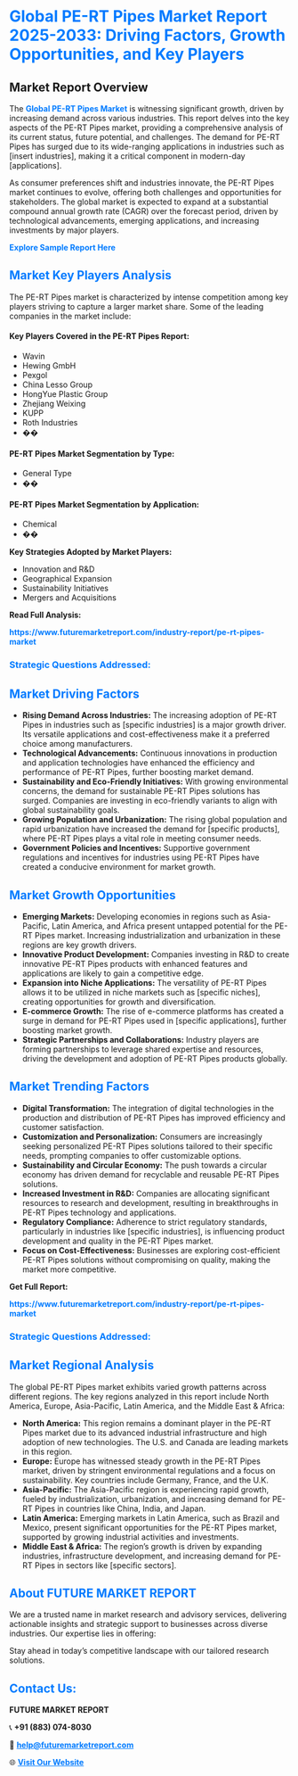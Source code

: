 <h1 style="color: #007BFF;">Global PE-RT Pipes Market Report 2025-2033: Driving Factors, Growth Opportunities, and Key Players</h1>

<section id="overview">
<h2>Market Report Overview</h2>
<p>The <a href="https://www.futuremarketreport.com/industry-report/pe-rt-pipes-market" style="color: #007BFF; text-decoration: none;"><strong>Global PE-RT Pipes Market</strong></a> is witnessing significant growth, driven by increasing demand across various industries. This report delves into the key aspects of the PE-RT Pipes market, providing a comprehensive analysis of its current status, future potential, and challenges. The demand for PE-RT Pipes has surged due to its wide-ranging applications in industries such as [insert industries], making it a critical component in modern-day [applications].</p>
<p>As consumer preferences shift and industries innovate, the PE-RT Pipes market continues to evolve, offering both challenges and opportunities for stakeholders. The global market is expected to expand at a substantial compound annual growth rate (CAGR) over the forecast period, driven by technological advancements, emerging applications, and increasing investments by major players.</p>
</section>

<section id="overview">
<p><a href="https://www.futuremarketreport.com/request-sample/reportId=113891" style="color: #007BFF; text-decoration: none;"><strong>Explore Sample Report Here</strong></a></p>
</section>

<section id="key-players">
<h2 style="color: #007BFF;">Market Key Players Analysis</h2>
<p>The PE-RT Pipes market is characterized by intense competition among key players striving to capture a larger market share. Some of the leading companies in the market include:</p>
<h4>Key Players Covered in the PE-RT Pipes Report:</h4>
<ul><li>Wavin</li><li>Hewing GmbH</li><li>Pexgol</li><li>China Lesso Group</li><li>HongYue Plastic Group</li><li>Zhejiang Weixing</li><li>KUPP</li><li>Roth Industries</li><li>��</li></ul>
<h4>PE-RT Pipes Market Segmentation by Type:</h4>
<ul><li>General Type</li><li>��</li></ul>

<h4>PE-RT Pipes Market Segmentation by Application:</h4>
<ul><li>Chemical</li><li>��</li></ul>
<p><strong>Key Strategies Adopted by Market Players:</strong></p>
<ul>
<li>Innovation and R&D</li>
<li>Geographical Expansion</li>
<li>Sustainability Initiatives</li>
<li>Mergers and Acquisitions</li>
</ul>
</section>

<section>
<p><strong>Read Full Analysis: </strong></p><a href="https://www.futuremarketreport.com/industry-report/pe-rt-pipes-market" style="color: #007BFF; text-decoration: none;"><strong>https://www.futuremarketreport.com/industry-report/pe-rt-pipes-market</strong></a>
<h3 style="color: #007BFF;">Strategic Questions Addressed:</h3>
</section>

<section id="driving-factors">
<h2 style="color: #007BFF;">Market Driving Factors</h2>
<ul>
<li><strong>Rising Demand Across Industries:</strong> The increasing adoption of PE-RT Pipes in industries such as [specific industries] is a major growth driver. Its versatile applications and cost-effectiveness make it a preferred choice among manufacturers.</li>
<li><strong>Technological Advancements:</strong> Continuous innovations in production and application technologies have enhanced the efficiency and performance of PE-RT Pipes, further boosting market demand.</li>
<li><strong>Sustainability and Eco-Friendly Initiatives:</strong> With growing environmental concerns, the demand for sustainable PE-RT Pipes solutions has surged. Companies are investing in eco-friendly variants to align with global sustainability goals.</li>
<li><strong>Growing Population and Urbanization:</strong> The rising global population and rapid urbanization have increased the demand for [specific products], where PE-RT Pipes plays a vital role in meeting consumer needs.</li>
<li><strong>Government Policies and Incentives:</strong> Supportive government regulations and incentives for industries using PE-RT Pipes have created a conducive environment for market growth.</li>
</ul>
</section>

<section id="growth-opportunities">
<h2 style="color: #007BFF;">Market Growth Opportunities</h2>
<ul>
<li><strong>Emerging Markets:</strong> Developing economies in regions such as Asia-Pacific, Latin America, and Africa present untapped potential for the PE-RT Pipes market. Increasing industrialization and urbanization in these regions are key growth drivers.</li>
<li><strong>Innovative Product Development:</strong> Companies investing in R&D to create innovative PE-RT Pipes products with enhanced features and applications are likely to gain a competitive edge.</li>
<li><strong>Expansion into Niche Applications:</strong> The versatility of PE-RT Pipes allows it to be utilized in niche markets such as [specific niches], creating opportunities for growth and diversification.</li>
<li><strong>E-commerce Growth:</strong> The rise of e-commerce platforms has created a surge in demand for PE-RT Pipes used in [specific applications], further boosting market growth.</li>
<li><strong>Strategic Partnerships and Collaborations:</strong> Industry players are forming partnerships to leverage shared expertise and resources, driving the development and adoption of PE-RT Pipes products globally.</li>
</ul>
</section>

<section id="trending-factors">
<h2 style="color: #007BFF;">Market Trending Factors</h2>
<ul>
<li><strong>Digital Transformation:</strong> The integration of digital technologies in the production and distribution of PE-RT Pipes has improved efficiency and customer satisfaction.</li>
<li><strong>Customization and Personalization:</strong> Consumers are increasingly seeking personalized PE-RT Pipes solutions tailored to their specific needs, prompting companies to offer customizable options.</li>
<li><strong>Sustainability and Circular Economy:</strong> The push towards a circular economy has driven demand for recyclable and reusable PE-RT Pipes solutions.</li>
<li><strong>Increased Investment in R&D:</strong> Companies are allocating significant resources to research and development, resulting in breakthroughs in PE-RT Pipes technology and applications.</li>
<li><strong>Regulatory Compliance:</strong> Adherence to strict regulatory standards, particularly in industries like [specific industries], is influencing product development and quality in the PE-RT Pipes market.</li>
<li><strong>Focus on Cost-Effectiveness:</strong> Businesses are exploring cost-efficient PE-RT Pipes solutions without compromising on quality, making the market more competitive.</li>
</ul>
</section>

<section>
<p><strong>Get Full Report: </strong></p><a href="https://www.futuremarketreport.com/industry-report/pe-rt-pipes-market" style="color: #007BFF; text-decoration: none;"><strong>https://www.futuremarketreport.com/industry-report/pe-rt-pipes-market</strong></a>
<h3 style="color: #007BFF;">Strategic Questions Addressed:</h3>
</section>


<section id="regional-analysis">
<h2 style="color: #007BFF;">Market Regional Analysis</h2>
<p>The global PE-RT Pipes market exhibits varied growth patterns across different regions. The key regions analyzed in this report include North America, Europe, Asia-Pacific, Latin America, and the Middle East & Africa:</p>
<ul>
<li><strong>North America:</strong> This region remains a dominant player in the PE-RT Pipes market due to its advanced industrial infrastructure and high adoption of new technologies. The U.S. and Canada are leading markets in this region.</li>
<li><strong>Europe:</strong> Europe has witnessed steady growth in the PE-RT Pipes market, driven by stringent environmental regulations and a focus on sustainability. Key countries include Germany, France, and the U.K.</li>
<li><strong>Asia-Pacific:</strong> The Asia-Pacific region is experiencing rapid growth, fueled by industrialization, urbanization, and increasing demand for PE-RT Pipes in countries like China, India, and Japan.</li>
<li><strong>Latin America:</strong> Emerging markets in Latin America, such as Brazil and Mexico, present significant opportunities for the PE-RT Pipes market, supported by growing industrial activities and investments.</li>
<li><strong>Middle East & Africa:</strong> The region’s growth is driven by expanding industries, infrastructure development, and increasing demand for PE-RT Pipes in sectors like [specific sectors].</li>
</ul>
</section>

<footer>
<h2 style="color: #007BFF;">About FUTURE MARKET REPORT</h2>
<p>We are a trusted name in market research and advisory services, delivering actionable insights and strategic support to businesses across diverse industries. Our expertise lies in offering:</p>

<p>Stay ahead in today’s competitive landscape with our tailored research solutions.</p>

<h2 style="color: #007BFF;">Contact Us:</h2>
<p><strong>FUTURE MARKET REPORT</strong></p>
<p>📞 <strong>+91 (883) 074-8030</strong></p>
<p>📧 <strong><a href="mailto:help@futuremarketreport.com" style="color: #007BFF;">help@futuremarketreport.com</a></strong></p>
<p>🌐 <strong><a href="https://www.futuremarketreport.com/" style="color: #007BFF;">Visit Our Website</a></strong></p>
</footer>